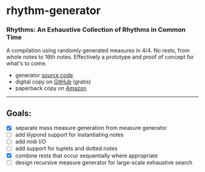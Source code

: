 # rhythm-generator

### Rhythms: An Exhaustive Collection of Rhythms in Common Time
A compilation using randomly generated measures in 4/4. No rests, from whole notes to 16th notes. Effectively a prototype and proof of concept for what's to come.
- generator [source code](/src/gen_v1.py)
- digital copy on [GitHub](/books/rhythms-an-exhaustive-collection-of-rhythms-in-common-time.pdf) (gratis)
- paperback copy on [Amazon](https://www.amazon.com/dp/B0CVLH36QZ)

---

## Goals:
- [x] separate mass measure generation from measure generator
- [ ] add lilypond support for instantiating notes
- [ ] add midi I/O
- [ ] add support for tuplets and dotted notes
- [x] combine rests that occur sequentially where appropriate
- [ ] design recursive measure generator for large-scale exhaustive search
